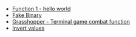 - [Function 1 - hello world](https://www.codewars.com/kata/523b4ff7adca849afe000035)
- [Fake Binary](https://www.codewars.com/kata/57eae65a4321032ce000002d)
- [Grasshopper - Terminal game combat function](https://www.codewars.com/kata/586c1cf4b98de0399300001d)
- [Invert values](https://www.codewars.com/kata/5899dc03bc95b1bf1b0000ad)
